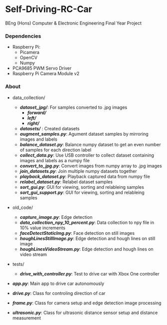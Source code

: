 # Self-Driving-RC-Car
BEng (Hons) Computer & Electronic Engineering Final Year Project


### Dependencies
* Raspberry Pi: 
  - Picamera
  - OpenCV
  - Numpy
* PCA9685 PWM Servo Driver
* Raspberry Pi Camera Module v2


### About
- data_collection/
  - ***dataset_jpg/***: For samples converted to .jpg images
      - ***forward/***
      - ***left/***
      - ***right/***
  - ***datasets/*** : Created datasets
  -	***augment_samples.py***: Agument dataset samples by mirroring images and labels
  -	***balance_dataset.py***: Balance numpy dataset to get an even number of samples for each direction label
  -	***collect_data.py***: Use USB controller to collect dataset containing images and labels as a numpy file
  -	***convert_to_jpg.py***: Convert images from numpy array to .jpg images
  -	***join_datasets.py***: Join multiple numpy datasets together
  -	***playback_dataset.py***: Playback captured data from numpy file
  -	***relabel_dataset.py***: Relabel dataset samples
  -	***sort_gui.py***: GUI for viewing, sorting and relableing samples
  -	***sort_gui_support.py***:  GUI for viewing, sorting and relableing samples

- old_code/
  -	***capture_image.py***: Edge detection
  - ***data_collection_npy_10_percent.py***: Data collection to npy file in 10% value increments
  - ***faceDetectStaticImg.py***: Face detection on still images
  - ***houghLinesStillImage.py***: Edge detection and hough lines on still image
  - ***houghLinesVideoStream.py***: Edge detection and hough lines on video stream
  
- tests/
  -	***drive_with_controller.py***: Test to drive car with Xbox One controller
  
-	***app.py***: Main app to drive car autonomously
-	***drive.py***: Class for controling direction of car
- ***frame.py***: Class for camera setup and edge detection image processing
-	***ultrasonic.py***: Class for ultrasonic distance sensor setup and distance measurement
